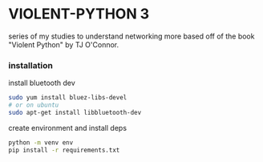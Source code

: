 # VIOLENT-PYTHON 3

series of my studies to understand networking more based off of the book "Violent Python" by TJ O'Connor.



### installation

install bluetooth dev
```bash
sudo yum install bluez-libs-devel
# or on ubuntu
sudo apt-get install libbluetooth-dev
```

create environment and install deps
```bash
python -m venv env
pip install -r requirements.txt
```